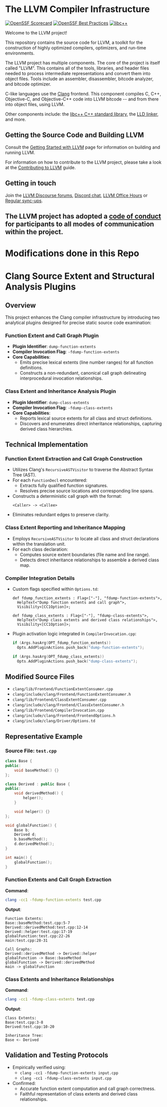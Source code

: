 # The LLVM Compiler Infrastructure

[![OpenSSF Scorecard](https://api.securityscorecards.dev/projects/github.com/llvm/llvm-project/badge)](https://securityscorecards.dev/viewer/?uri=github.com/llvm/llvm-project)
[![OpenSSF Best Practices](https://www.bestpractices.dev/projects/8273/badge)](https://www.bestpractices.dev/projects/8273)
[![libc++](https://github.com/llvm/llvm-project/actions/workflows/libcxx-build-and-test.yaml/badge.svg?branch=main&event=schedule)](https://github.com/llvm/llvm-project/actions/workflows/libcxx-build-and-test.yaml?query=event%3Aschedule)

Welcome to the LLVM project!

This repository contains the source code for LLVM, a toolkit for the
construction of highly optimized compilers, optimizers, and run-time
environments.

The LLVM project has multiple components. The core of the project is
itself called "LLVM". This contains all of the tools, libraries, and header
files needed to process intermediate representations and convert them into
object files. Tools include an assembler, disassembler, bitcode analyzer, and
bitcode optimizer.

C-like languages use the [Clang](https://clang.llvm.org/) frontend. This
component compiles C, C++, Objective-C, and Objective-C++ code into LLVM bitcode
-- and from there into object files, using LLVM.

Other components include:
the [libc++ C++ standard library](https://libcxx.llvm.org),
the [LLD linker](https://lld.llvm.org), and more.

## Getting the Source Code and Building LLVM

Consult the
[Getting Started with LLVM](https://llvm.org/docs/GettingStarted.html#getting-the-source-code-and-building-llvm)
page for information on building and running LLVM.

For information on how to contribute to the LLVM project, please take a look at
the [Contributing to LLVM](https://llvm.org/docs/Contributing.html) guide.

## Getting in touch

Join the [LLVM Discourse forums](https://discourse.llvm.org/), [Discord
chat](https://discord.gg/xS7Z362),
[LLVM Office Hours](https://llvm.org/docs/GettingInvolved.html#office-hours) or
[Regular sync-ups](https://llvm.org/docs/GettingInvolved.html#online-sync-ups).

The LLVM project has adopted a [code of conduct](https://llvm.org/docs/CodeOfConduct.html) for
participants to all modes of communication within the project.
---
# Modifications done in this Repo
# Clang Source Extent and Structural Analysis Plugins

## Overview

This project enhances the Clang compiler infrastructure by introducing two analytical plugins designed for precise static source code examination:

### Function Extent and Call Graph Plugin

- **Plugin Identifier**: `dump-function-extents`
- **Compiler Invocation Flag**: `-fdump-function-extents`
- **Core Capabilities**:
  - Emits precise lexical extents (line number ranges) for all function definitions.
  - Constructs a non-redundant, canonical call graph delineating interprocedural invocation relationships.

### Class Extent and Inheritance Analysis Plugin

- **Plugin Identifier**: `dump-class-extents`
- **Compiler Invocation Flag**: `-fdump-class-extents`
- **Core Capabilities**:
  - Reports lexical source extents for all class and struct definitions.
  - Discovers and enumerates direct inheritance relationships, capturing derived class hierarchies.

## Technical Implementation

### Function Extent Extraction and Call Graph Construction

- Utilizes Clang's `RecursiveASTVisitor` to traverse the Abstract Syntax Tree (AST).
- For each `FunctionDecl` encountered:
  - Extracts fully qualified function signatures.
  - Resolves precise source locations and corresponding line spans.
- Constructs a deterministic call graph with the format:
  ```
  <Caller> -> <Callee>
  ```
- Eliminates redundant edges to preserve clarity.

### Class Extent Reporting and Inheritance Mapping

- Employs `RecursiveASTVisitor` to locate all class and struct declarations within the translation unit.
- For each class declaration:
  - Computes source extent boundaries (file name and line range).
  - Detects direct inheritance relationships to assemble a derived class map.

### Compiler Integration Details

- Custom flags specified within `Options.td`:

  ```td
  def fdump_function_extents : Flag<["-"], "fdump-function-extents">,
    HelpText<"Dump function extents and call graph">,
    Visibility<[CC1Option]>;

  def fdump_class_extents : Flag<["-"], "fdump-class-extents">,
    HelpText<"Dump class extents and derived class relationships">,
    Visibility<[CC1Option]>;
  ```

- Plugin activation logic integrated in `CompilerInvocation.cpp`:

  ```cpp
  if (Args.hasArg(OPT_fdump_function_extents))
    Opts.AddPluginActions.push_back("dump-function-extents");

  if (Args.hasArg(OPT_fdump_class_extents))
    Opts.AddPluginActions.push_back("dump-class-extents");
  ```

## Modified Source Files

- `clang/lib/Frontend/FunctionExtentConsumer.cpp`
- `clang/include/clang/Frontend/FunctionExtentConsumer.h`
- `clang/lib/Frontend/ClassExtentConsumer.cpp`
- `clang/include/clang/Frontend/ClassExtentConsumer.h`
- `clang/lib/Frontend/CompilerInvocation.cpp`
- `clang/include/clang/Frontend/FrontendOptions.h`
- `clang/include/clang/Driver/Options.td`

## Representative Example

### Source File: `test.cpp`

```cpp
class Base {
public:
    void baseMethod() {}
};

class Derived : public Base {
public:
    void derivedMethod() {
        helper();
    }

    void helper() {}
};

void globalFunction() {
    Base b;
    Derived d;
    b.baseMethod();
    d.derivedMethod();
}

int main() {
    globalFunction();
}
```

### Function Extents and Call Graph Extraction

**Command**:

```bash
clang -cc1 -fdump-function-extents test.cpp
```

**Output**:

```
Function Extents:
Base::baseMethod:test.cpp:5-7
Derived::derivedMethod:test.cpp:12-14
Derived::helper:test.cpp:17-19
globalFunction:test.cpp:22-26
main:test.cpp:28-31

Call Graphs:
Derived::derivedMethod -> Derived::helper
globalFunction -> Base::baseMethod
globalFunction -> Derived::derivedMethod
main -> globalFunction
```

### Class Extents and Inheritance Relationships

**Command**:

```bash
clang -cc1 -fdump-class-extents test.cpp
```

**Output**:

```
Class Extents:
Base:test.cpp:3-8
Derived:test.cpp:10-20

Inheritance Tree:
Base <- Derived
```

## Validation and Testing Protocols

- Empirically verified using:
  - `clang -cc1 -fdump-function-extents input.cpp`
  - `clang -cc1 -fdump-class-extents input.cpp`
- Confirmed:
  - Accurate function extent computation and call graph correctness.
  - Faithful representation of class extents and derived class relationships.



